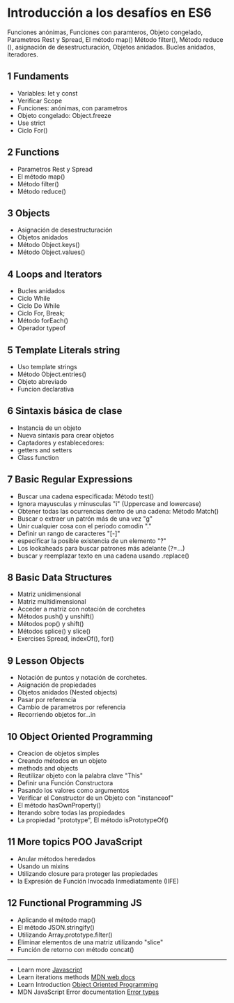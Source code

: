 # Introducción a los desafíos en ES6


Funciones anónimas, Funciones con paramteros, Objeto congelado, Parametros Rest y Spread, El método map()
Método filter(), Método reduce (), asignación de desestructuración, Objetos anidados. Bucles anidados, iteradores.

## 1 Fundaments

- Variables: let y const
- Verificar Scope
- Funciones: anónimas, con parametros
- Objeto congelado: Object.freeze
- Use strict
- Ciclo For()

## 2 Functions

- Parametros Rest y Spread
- El método map()
- Método filter()
- Método reduce()

## 3 Objects

- Asignación de desestructuración
- Objetos anidados
- Método Object.keys()
- Método Object.values()

## 4 Loops and Iterators

- Bucles anidados
- Ciclo While
- Ciclo Do While
- Ciclo For, Break;
- Método forEach()
- Operador typeof

## 5 Template Literals string

- Uso template strings
- Método Object.entries()
- Objeto abreviado
- Funcion declarativa

## 6 Sintaxis básica de clase

- Instancia de un objeto
- Nueva sintaxis para crear objetos
- Captadores y establecedores:
- getters and setters
- Class function

## 7 Basic Regular Expressions

- Buscar una cadena especificada: Método test()
- Ignora mayusculas y minusculas "i"  (Uppercase and lowercase)
- Obtener todas las ocurrencias dentro de una cadena: Método Match()
- Buscar o extraer un patrón más de una vez "g"
- Unir cualquier cosa con el período comodín "."
- Definir un rango de caracteres "[-]"
- especificar la posible existencia de un elemento "?"
- Los lookaheads para buscar patrones más adelante (?=...)
- buscar y reemplazar texto en una cadena usando .replace()

## 8 Basic Data Structures

- Matriz unidimensional
- Matriz multidimensional
- Acceder a matriz con notación de corchetes
- Métodos push() y unshift()
- Métodos pop() y shift()
- Métodos splice() y slice()
- Exercises Spread, indexOf(), for()

## 9 Lesson Objects

- Notación de puntos y notación de corchetes.
- Asignación de propiedades
- Objetos anidados (Nested objects)
- Pasar por referencia
- Cambio de parametros por referencia
- Recorriendo objetos for...in

## 10 Object Oriented Programming

- Creacion de objetos simples
- Creando métodos en un objeto
- methods and objects
- Reutilizar objeto con la palabra clave "This"
- Definir una Función Constructora
- Pasando los valores como argumentos
- Verificar el Constructor de un Objeto con "instanceof"
- El método hasOwnProperty()
- Iterando sobre todas las propiedades
- La propiedad "prototype", El método isPrototypeOf()

## 11 More topics POO JavaScript

- Anular métodos heredados
- Usando un mixins
- Utilizando closure para proteger las propiedades
- la Expresión de Función Invocada Inmediatamente (IIFE)

## 12 Functional Programming JS

- Aplicando el método map()
- El método JSON.stringify()
- Utilizando Array.prototype.filter()
- Eliminar elementos de una matriz utilizando "slice"
- Función de retorno con método concat()


---

* Learn more [Javascript](https://javascript.info/)
* Learn iterations methods [MDN web docs](https://developer.mozilla.org/en-US/docs/Web/JavaScript/Reference/Global_Objects/Array#Iteration_methods)
* Learn Introduction [Object Oriented Programming](https://developer.mozilla.org/es/docs/Web/JavaScript/Introducci%C3%B3n_a_JavaScript_orientado_a_objetos)
* MDN JavaScript Error documentation [Error types](https://developer.mozilla.org/en-US/docs/Web/JavaScript/Reference/Global_Objects/Error)
